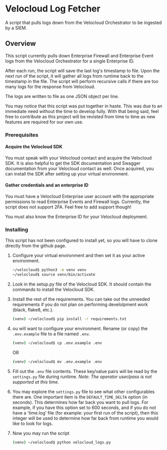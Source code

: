 # Velocloud Log Fetcher

A script that pulls logs down from the Velocloud Orchestrator to be ingested by a SIEM.

## Overview

This script currently pulls down Enterprise Firewall and Enterprise Event logs from the Velocloud Orchestrator for a single Enterprise ID.

After each run, the script will save the last log's timestamp to file. Upon the next run of the script, it will gather all logs from runtime back to the timestamp in the file. The script will perform recursive calls if there are too many logs for the response from Velocloud.

The logs are written to file as one JSON object per line.

You may notice that this script was put together in haste. This was due to an immediate need without the time to develop fully. With that being said, feel free to contribute as this project will be revisted from time to time as new features are required for our own use.

### Prerequisites

#### Acquire the Velocloud SDK

You must speak with your Velocloud contact and acquire the Velocloud
SDK. It is also helpful to get the SDK documentation and Swagger documentation
from your Velocloud contact as well. Once acquired, you can install the
SDK after setting up your virtual environment.

#### Gather credentials and an enterprise ID

You must have a Velocloud Enterprise user account with the appropriate permissions to read Enterprise Events and Firewall logs. Currently, the script does not support 2FA. Feel free to add support though!

You must also know the Enterprise ID for your Velocloud deployment.

### Installing

This script has not been configured to install yet, so you will have to clone directly from the github page.

1. Configure your virtual environment and then set it as your active environment.

    ```bash
    ~/velocloud$ python3 -m venv venv
    ~/velocloud$ source venv/bin/activate
    ```

2. Look in the setup.py file of the Velocloud SDK. It should contain the
commands to install the Velocloud SDK.

3. Install the rest of the requirements. You can take out the unneeded
requirements if you do not plan on performing develolpment work (black, flake8, etc.).

    ```bash
    (venv) ~/velocloud$ pip install -r requirements.txt
    ```

4. ou will want to configure your environment. Rename (or copy) the `.env.example` file to a file named `.env`.

    ```bash
    (venv) ~/velocloud$ cp .env.example .env
    ```
    OR
    ```bash
    (venv) ~/velocloud$ mv .env.example .env
    ```

5. Fill out the `.env` file contents. These key/value pairs will be read by the `settings.py` file during runtime. _Note: The operator user/pass is not supported at this time._

6. You may explore the `settings.py` file to see what other configurables there are. One important item is the `DEFAULT_TIME_DELTA` option (in seconds). This determines how far back you want to pull logs.  For example, if you have this option set to 600 seconds, and if you do not have a 'time.log' file (for example: your first run of the script), then this integer will be used to determine how far back from runtime you would like to look for logs.

7. Now you may run the script

    ```bash
    (venv) ~/velocloud$ python velocloud_logs.py
    ```
